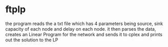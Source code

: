 # ftplp
the program reads the a txt file which has 4 parameters being source, sink capacity of each node and delay on each node. 
it then parses the data, creates an Linear Program for the network and sends it to cplex and prints out the solution to the LP 
